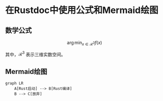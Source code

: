 # 在Rustdoc中使用公式和Mermaid绘图

## 数学公式

$$
\arg\min_{x \in \mathcal{R}^3} f(x)
$$

其中，$\mathcal{R}^3$ 表示三维实数空间。

## Mermaid绘图

```mermaid
graph LR
    A[Rust启动] --> B[Rust编译]
    B --> C[放弃]
```
